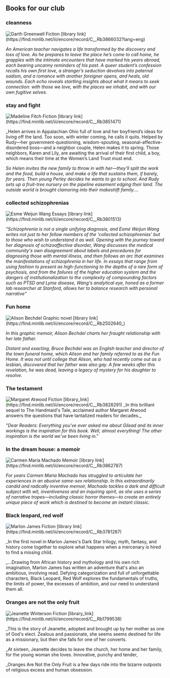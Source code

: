 ## Books for our club

### cleanness
<img style="float: left;" src="https://www.amazon.com/images/I/41mU4Aq2z0L._SX324_BO1,204,203,200_.jpg">
Garth Greenwell 
Fiction  
[library link](https://find.minlib.net/iii/encore/record/C__Rb3866032?lang=eng)

_An American teacher navigates a life transformed by the discovery and loss of love. As he prepares to leave the place he’s come to call home, he grapples with the intimate encounters that have marked his years abroad, each bearing uncanny reminders of his past. A queer student’s confession recalls his own first love, a stranger’s seduction devolves into paternal sadism, and a romance with another foreigner opens, and heals, old wounds. Each echo reveals startling insights about what it means to seek connection: with those we love, with the places we inhabit, and with our own fugitive selves._


### stay and fight
<img style="float: left;" src="https://www.amazon.com/images/I/411PZhIxXqL._SX331_BO1,204,203,200_.jpg">
Madeline Fitch  
Fiction  
[library link](https://find.minlib.net/iii/encore/record/C__Rb3851471)

_Helen arrives in Appalachian Ohio full of love and her boyfriend’s ideas for living off the land. Too soon, with winter coming, he calls it quits. Helped by Rudy—her government-questioning, wisdom-spouting, seasonal-affective-disordered boss—and a neighbor couple, Helen makes it to spring. Those neighbors, Karen and Lily, are awaiting the arrival of their first child, a boy, which means their time at the Women’s Land Trust must end.

_So Helen invites the new family to throw in with her—they’ll split the work and the food, build a house, and make a life that sustains them, if barely, for years. Then young Perley decides he wants to go to school. And Rudy sets up a fruit-tree nursery on the pipeline easement edging their land. The outside world is brought clamoring into their makeshift family...._


### collected schizophrenias
<img style="float: left;" src="https://www.amazon.com/images/I/61N7i9-42JL._SX331_BO1,204,203,200_.jpg">
Esme Weijun Wang  
Essays  
[library link](https://find.minlib.net/iii/encore/record/C__Rb3801513)

_"Schizophrenia is not a single unifying diagnosis, and Esmé Weijun Wang writes not just to her fellow members of the 'collected schizophrenias' but to those who wish to understand it as well. Opening with the journey toward her diagnosis of schizoaffective disorder, Wang discusses the medical community's own disagreement about labels and procedures for diagnosing those with mental illness, and then follows an arc that examines the manifestations of schizophrenia in her life. In essays that range from using fashion to present as high-functioning to the depths of a rare form of psychosis, and from the failures of the higher education system and the dangers of institutionalization to the complexity of compounding factors such as PTSD and Lyme disease, Wang's analytical eye, honed as a former lab researcher at Stanford, allows her to balance research with personal narrative"_


### Fun home
<img style="float: left;" src="https://i.gr-assets.com/images/S/compressed.photo.goodreads.com/books/1392065239l/20765729.jpg">
Alison Bechdel  
Graphic novel 
[library link] (https://find.minlib.net/iii/encore/record/C__Rb2502640_)

_In this graphic memoir, Alison Bechdel charts her fraught relationship with her late father._

_Distant and exacting, Bruce Bechdel was an English teacher and director of the town funeral home, which Alison and her family referred to as the Fun Home. It was not until college that Alison, who had recently come out as a lesbian, discovered that her father was also gay. A few weeks after this revelation, he was dead, leaving a legacy of mystery for his daughter to resolve._


### The testament
<img style="float: left;" src="https://pictures.abebooks.com/isbn/9780385543781-us.jpg">
Margaret Atwood  
Fiction  
[library_link] (https://find.minlib.net/iii/encore/record/C__Rb3828291)
_In this brilliant sequel to The Handmaid's Tale, acclaimed author Margaret Atwood answers the questions that have tantalized readers for decades._

_"Dear Readers: Everything you've ever asked me about Gilead and its inner workings is the inspiration for this book. Well, almost everything! The other inspiration is the world we've been living in."_

### In the dream house: a memoir
<img style="float: left;" src="https://m.media-amazon.com/images/I/51ITzTfc7pL.jpg">
Carmen Maria Machado  
Memoir   
[library link](https://find.minlib.net/iii/encore/record/C__Rb3862787)

_For years Carmen Maria Machado has struggled to articulate her experiences in an abusive same-sex relationship. In this extraordinarily candid and radically inventive memoir, Machado tackles a dark and difficult subject with wit, inventiveness and an inquiring spirit, as she uses a series of narrative tropes—including classic horror themes—to create an entirely unique piece of work which is destined to become an instant classic._

### Black leopard, red wolf
<img style="float: left;" src="https://www.amazon.com/images/I/91f1+I+0r5L._AC_UY436_FMwebp_QL65_.jpg">
Marlon James  
Fiction  
[library link](https://find.minlib.net/iii/encore/record/C__Rb3781267)

_In the first novel in Marlon James's Dark Star trilogy, myth, fantasy, and history come together to explore what happens when a mercenary is hired to find a missing child.

_...Drawing from African history and mythology and his own rich imagination, Marlon James has written an adventure that's also an ambitious, involving read. Defying categorization and full of unforgettable characters, Black Leopard, Red Wolf explores the fundamentals of truths, the limits of power, the excesses of ambition, and our need to understand them all.

### Oranges are not the only fruit
<img style="float: left;" src="https://d1w7fb2mkkr3kw.cloudfront.net/assets/images/book/lrg/9780/0995/9780099562993.jpg">
Jeanette Winterson   
Fiction
[library_link](https://find.minlib.net/iii/encore/record/C__Rb1799538)

_This is the story of Jeanette, adopted and brought up by her mother as one of God's elect. Zealous and passionate, she seems seems destined for life as a missionary, but then she falls for one of her converts.

_At sixteen, Jeanette decides to leave the church, her home and her family, for the young woman she loves. Innovative, punchy and tender,

_Oranges Are Not the Only Fruit is a few days ride into the bizarre outposts of religious excess and human obsession.


